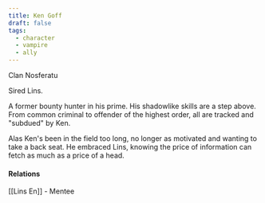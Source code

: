 ```yaml
---
title: Ken Goff
draft: false
tags:
  - character
  - vampire
  - ally
---
```

Clan Nosferatu

Sired Lins.

A former bounty hunter in his prime. His shadowlike skills are a step above. From common criminal to offender of the highest order, all are tracked and "subdued" by Ken. 

Alas Ken's been in the field too long, no longer as motivated and wanting to take a back seat. He embraced Lins, knowing the price of information can fetch as much as a price of a head.

#### Relations
[[Lins En]] - Mentee